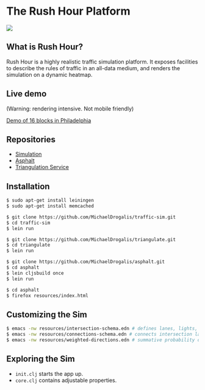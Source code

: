 # The Rush Hour Platform

![](http://i.imgur.com/K5O3BSQ.png?1)

## What is Rush Hour?

Rush Hour is a highly realistic traffic simulation platform. It exposes facilities to describe the
rules of traffic in an all-data medium, and renders the simulation on a dynamic heatmap.

## Live demo

(Warning: rendering intensive. Not mobile friendly)

[Demo of 16 blocks in Philadelphia](http://michaeldrogalis.github.io/rush-hour/rush-hour.html)

## Repositories

- [Simulation](https://github.com/MichaelDrogalis/traffic-sim)
- [Asphalt](https://github.com/MichaelDrogalis/asphalt)
- [Triangulation Service](https://github.com/MichaelDrogalis/triangulate)

## Installation

```bash
$ sudo apt-get install leiningen
$ sudo apt-get install memcached
```

```bash
$ git clone https://github.com/MichaelDrogalis/traffic-sim.git
$ cd traffic-sim
$ lein run
```

```bash
$ git clone https://github.com/MichaelDrogalis/triangulate.git
$ cd triangulate
$ lein run
```

```bash
$ git clone https://github.com/MichaelDrogalis/asphalt.git
$ cd asphalt
$ lein cljsbuild once
$ lein run
```

```bash
$ cd asphalt
$ firefox resources/index.html
```

## Customizing the Sim

```bash
$ emacs -nw resources/intersection-schema.edn # defines lanes, lights, traffic rules
$ emacs -nw resources/connections-schema.edn # connects intersection lanes together
$ emacs -nw resources/weighted-directions.edn # summative probability of driving on each lane.
```

## Exploring the Sim

- `init.clj` starts the app up.
- `core.clj` contains adjustable properties.
